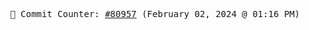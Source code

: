 <p align="center">
    <samp>
        📮 Commit Counter: <a href="https://github.com/Javascript-void0/Javascript-void0/commits/main">#80957</a> (February 02, 2024 @ 01:16 PM)
    </samp>
</p>